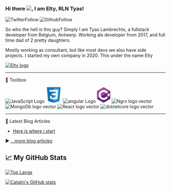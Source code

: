### Hi there <img src="https://raw.githubusercontent.com/MartinHeinz/MartinHeinz/master/wave.gif" width="30px">, I am Elty, RLN Tyas!

![TwitterFollow](https://img.shields.io/twitter/follow/TyasL_?style=social) 
![GithubFollow](https://img.shields.io/github/followers/eltyBelgium?style=social) 



So who the hell is this guy? Simply I am Tyas Lambrechts, a fullstack developer from Belgium, Antwerp.
Working als developer from 2017, and full time dad of 2 pretty daughters.

Mostly working as consultant, but like most devs we also have side projects.
I started my own company in 2020.
This under the name Elty

 [ <img src="https://elty.be/wp-content/uploads/2023/12/Elty_medium.png" alt="Elty logo" width="150" height="75"/>](https://elty.be/)


---

🧰 Toolbox

<img src="https://cdn.worldvectorlogo.com/logos/logo-javascript.svg" alt="JavaScript Logo" width="50" height="50"/> <img src="https://raw.githubusercontent.com/devicons/devicon/9f4f5cdb393299a81125eb5127929ea7bfe42889/icons/css3/css3-original.svg" alt="CSS Logo" width="50" height="50"/> <img src="https://cdn.worldvectorlogo.com/logos/angular-icon-1.svg" alt="angular Logo" width="50" height="50"/><img src="https://github.com/devicons/devicon/blob/master/icons/csharp/csharp-original.svg" alt="csharp Logo" width="50" height="50"/><img class="larger" src="https://cdn.worldvectorlogo.com/logos/ngrx.svg"  width="50" height="50" alt="Ngrx logo vector"> <img class="larger" src="https://cdn.worldvectorlogo.com/logos/mongodb-icon-1.svg"  width="50" height="50" alt="MongoDb logo vector"> <img class="larger" src="https://cdn.worldvectorlogo.com/logos/react-2.svg"  width="50" height="50" alt="React logo vector"> <img class="larger" src="https://cdn.worldvectorlogo.com/logos/dot-net-core-7.svg"  width="50" height="50" alt="dotnetcore logo vector"> 

---

📘 Latest Blog Articles

<!-- BLOG-POST-LIST:START -->
- [Here is where i start](https://elty.be/here-is-where-i-start/)
<!-- BLOG-POST-LIST:END -->

▶ [...more blog articles](https://elty.be/blog/)

## &#x1f4c8; My GitHub Stats

[![Top Langs](https://github-readme-stats.vercel.app/api/top-langs/?username=eltyBelgium&hide=html,css&theme=radical)](https://github.com/anuraghazra/github-readme-stats)

[![Catalin's GitHub stats](https://github-readme-stats.vercel.app/api?username=eltyBelgium&theme=radical)](https://github.com/anuraghazra/github-readme-stats)


<!--
**eltyBelgium/eltyBelgium** is a ✨ _special_ ✨ repository because its `README.md` (this file) appears on your GitHub profile.

Here are some ideas to get you started:

- 🔭 I’m currently working on ...
- 🌱 I’m currently learning ...
- 👯 I’m looking to collaborate on ...
- 🤔 I’m looking for help with ...
- 💬 Ask me about ...
- 📫 How to reach me: ...
- 😄 Pronouns: ...
- ⚡ Fun fact: ...
-->
